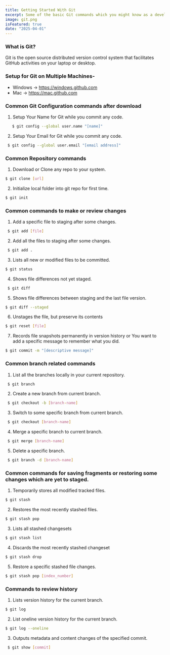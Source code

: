 ```yaml
---
title: Getting Started With Git
excerpt: Some of the basic Git commands which you might know as a developer!
image: git.png
isFeatured: true
date: "2025-04-01"
---
```


### What is Git?

Git is the open source distributed version control system that facilitates GitHub activities on your laptop or
desktop.

### Setup for Git on Multiple Machines-

- Windows -> https://windows.github.com
- Mac -> https://mac.github.com

### Common Git Configuration commands after download

1. Setup Your Name for Git while you commit any code.

```sh
   $ git config --global user.name "[name]"
```

2. Setup Your Email for Git while you commit any code.

```sh
 $ git config --global user.email "[email address]"
```

### Common Repository commands

1. Download or Clone any repo to your system.

```sh
$ git clone [url]
```

2. Initialize local folder into git repo for first time.

```sh
$ git init
```

### Common commands to make or review changes

1. Add a specific file to staging after some changes.

```sh
 $ git add [file]
```

2. Add all the files to staging after some changes.

```sh
 $ git add .
```

3. Lists all new or modified files to be committed.

```sh
$ git status
```

4. Shows file differences not yet staged.

```sh
 $ git diff
```

5. Shows file differences between staging and the last file version.

```sh
$ git diff --staged
```

6. Unstages the file, but preserve its contents

```sh
$ git reset [file]
```

7. Records file snapshots permanently in version history or You want to add a specific message to remember what you did.

```sh
$ git commit -m "[descriptive message]"
```

### Common branch related commands

1. List all the branches locally in your current repository.

```sh
 $ git branch
```

2. Create a new branch from current branch.

```sh
 $ git checkout -b [branch-name]
```

3. Switch to some specific branch from current branch.

```sh
 $ git checkout [branch-name]
```

4. Merge a specific branch to current branch.

```sh
 $ git merge [branch-name]
```

5. Delete a specific branch.

```sh
 $ git branch -d [branch-name]
```

### Common commands for saving fragments or restoring some changes which are yet to staged.

1. Temporarily stores all modified tracked files.

```sh
$ git stash
```

2. Restores the most recently stashed files.

```sh
$ git stash pop
```

3. Lists all stashed changesets

```sh
$ git stash list
```

4. Discards the most recently stashed changeset

```sh
$ git stash drop
```

5. Restore a specific stashed file changes.

```sh
$ git stash pop [index_number]
```

### Commands to review history

1. Lists version history for the current branch.

```sh
$ git log
```

2. List oneline version history for the current branch.

```sh
$ git log --oneline
```

3. Outputs metadata and content changes of the specified commit.

```sh
 $ git show [commit]
```
